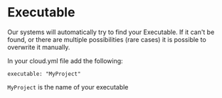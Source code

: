 # Executable

Our systems will automatically try to find your Executable. If it can't be found, or there are multiple possibilities (rare cases) it is possible to overwrite it manually.

In your cloud.yml file add the following:

```
executable: "MyProject"
```

`MyProject` is the name of your executable
